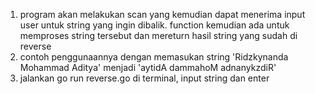 1. program akan melakukan scan yang kemudian dapat menerima input user untuk string yang ingin dibalik. function kemudian ada untuk memproses string tersebut dan mereturn hasil string yang sudah di reverse
2. contoh penggunaannya dengan memasukan string 'Ridzkynanda Mohammad Aditya' menjadi 'aytidA dammahoM adnanykzdiR'
3. jalankan go run reverse.go di terminal, input string dan enter
